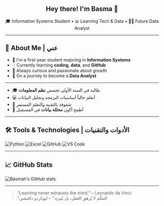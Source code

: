 <h2 align="center">Hey there! I'm Basma 👋</h2>

<p align="center">
🎓 Information Systems Student • 📊 Learning Tech & Data • 👩‍💻 Future Data Analyst
</p>

---

## 👋 About Me | عني

- 🏫 I'm a first-year student majoring in **Information Systems**  
- 💡 Currently learning **coding**, **data**, and **GitHub**  
- 🌱 Always curious and passionate about growth  
- 🚀 On a journey to become a **Data Analyst**

---

- 🎓 طالبة في السنة الأولى تخصص **نظم المعلومات**  
- 💻 أتعلم حالياً أساسيات البرمجة وتحليل البيانات  
- 🌟 شغوفة بالتقنية والتعلم المستمر  
- 🎯 أطمح أكون **محللة بيانات** في المستقبل

---

## 🛠️ Tools & Technologies | الأدوات والتقنيات

![Python](https://img.shields.io/badge/-Python-333?style=flat&logo=python)
![Excel](https://img.shields.io/badge/-Excel-217346?style=flat&logo=microsoft-excel)
![GitHub](https://img.shields.io/badge/-GitHub-181717?style=flat&logo=github)
![VS Code](https://img.shields.io/badge/-VS%20Code-007ACC?style=flat&logo=visual-studio-code)

---

## 📈 GitHub Stats

![Basmah's GitHub stats](https://github-readme-stats.vercel.app/api?username=codedbybasmax&show_icons=true&theme=tokyonight)

---

> “Learning never exhausts the mind.” – Leonardo da Vinci  
> "التعلّم لا يُرهق العقل، بل يُنيره." – ليوناردو دافنشي
